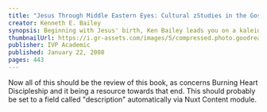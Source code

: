 ```yaml
---
title: "Jesus Through Middle Eastern Eyes: Cultural zStudies in the Gospels"
creator: Kenneth E. Bailey
synopsis: Beginning with Jesus' birth, Ken Bailey leads you on a kaleidoscopic study of Jesus throughout the four Gospels. Bailey examines the life and ministry of Jesus with attention to the Lord's Prayer, the Beatitudes, Jesus' relationship to women, and especially Jesus' parables. Through it all, Bailey employs his trademark expertise as a master of Middle Eastern culture to lead you into a deeper understanding of the person and significance of Jesus within his own cultural context. With a sure but gentle hand, Bailey lifts away the obscuring layers of modern Western interpretation to reveal Jesus in the light of his actual historical and cultural setting. This entirely new material from the pen of Ken Bailey is a must-have for any student of the New Testament. If you have benefited from Bailey's work over the years, this book will be a welcome and indispensable addition to your library. If you are unfamiliar with Bailey's work, this book will introduce you to a very old yet entirely new way of understanding Jesus.
thumbnailUrl: https://i.gr-assets.com/images/S/compressed.photo.goodreads.com/books/1347278868l/2199.jpg
publisher: IVP Academic
published: January 22, 2008
pages: 443
---
```


Now all of this should be the review of this book, as concerns Burning Heart Discipleship and it being a resource towards
that end.  This should probably be set to a field called "description" automatically via Nuxt Content module.
